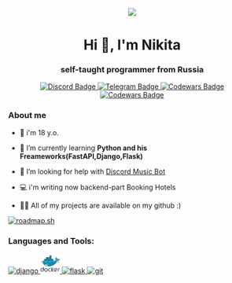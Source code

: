 <div id="header" align="center">
  <img src="https://media.giphy.com/media/M9gbBd9nbDrOTu1Mqx/giphy.gif" width="100"/>
</div>

<h1 align="center">Hi 👋, I'm Nikita</h1>
<h3 align="center">self-taught programmer from Russia</h3>
<div id="badges" align="center">
  <a target="_blank" href="https://discordapp.com/users/937370717429841941">
  <img src="https://img.shields.io/badge/Discord-darkblue?style=for-the-badge&logo=discord&logoColor=white" alt="Discord Badge"/>
  </a>
  <a target="_blank" href="https://t.me/Furn1ch" >
  <img src="https://img.shields.io/badge/Telegram-blue?style=for-the-badge&logo=telegram&logoColor=white" alt="Telegram Badge"/>
  </a>
  <a target="_blank" href="https://www.codewars.com/users/Furnich">
  <img src="https://img.shields.io/badge/Codewars-darkred?style=for-the-badge&logo=codewars&logoColor=white" alt="Codewars Badge"/>
  </a>
  <br>
  <a target="_blank" href="https://www.codewars.com/users/Furnich">
  <img src="https://www.codewars.com/users/Furnich/badges/large" alt="Codewars Badge">
  </a>
</div>


<h3 align="left"> About me</h3>

- 👨 i'm 18 y.o.

- 🌱 I’m currently learning **Python and his Freameworks(FastAPI,Django,Flask)**

- 🤝 I’m looking for help with [Discord Music Bot](https://github.com/Furnich/Music-Discord-Bot_NOT-finished)

- 💻 i'm writing now backend-part Booking Hotels

- 👨‍💻 All of my projects are available on my github :)

<a href="https://roadmap.sh"><img src="https://roadmap.sh/card/tall/66b7d6a6b64402e0525edea5?variant=dark&roadmaps=python%2Cbackend" alt="roadmap.sh"/></a>

<h3 align="left">Languages and Tools:</h3>
<p align="left">
<a href="https://www.djangoproject.com/" target="_blank" rel="noreferrer"> <img src="https://cdn.worldvectorlogo.com/logos/django.svg" alt="django" width="40" height="40"/> </a> <a href="https://www.docker.com/" target="_blank" rel="noreferrer"> <img src="https://raw.githubusercontent.com/devicons/devicon/master/icons/docker/docker-original-wordmark.svg" alt="docker" width="40" height="40"/> </a> <a href="https://flask.palletsprojects.com/" target="_blank" rel="noreferrer"> <img src="https://www.vectorlogo.zone/logos/pocoo_flask/pocoo_flask-icon.svg" alt="flask" width="40" height="40"/> </a> <a href="https://git-scm.com/" target="_blank" rel="noreferrer"> <img src="https://www.vectorlogo.zone/logos/git-scm/git-scm-icon.svg" alt="git" width="40" height="40"/> </a> 
</p>

